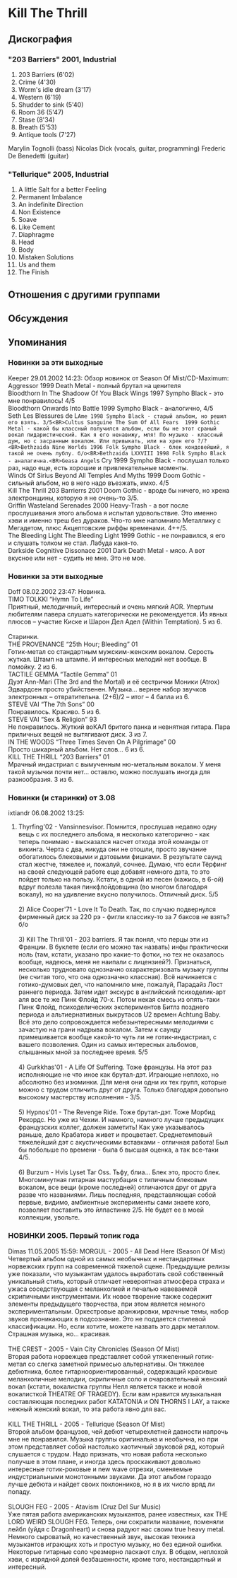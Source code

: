 # Kill The Thrill



## Дискография

### "203 Barriers" 2001, Industrial

1. 203 Barriers (6'02) 
2. Crime (4'30) 
3. Worm's idle dream (3'17) 
4. Western (6'19) 
5. Shudder to sink (5'40) 
6. Room 36 (5'47) 
7. Stase (8'34) 
8. Breath (5'53) 
9. Antique tools (7'27) 



Marylin Tognolli (bass) 
Nicolas Dick (vocals, guitar, programming) 
Frederic De Benedetti (guitar) 


### "Tellurique" 2005, Industrial

1. A little Salt for a better Feeling 
2. Permanent Imbalance
3. An indefinite Direction 
4. Non Existence 
5. Soave
6. Like Cement
7. Diaphragme
8. Head
9. Body
10. Mistaken Solutions
11. Us and them
12. The Finish


## Отношения с другими группами


## Обсуждения


## Упоминания

### Новинки за эти выходные

Keeper 29.01.2002 14:23:
Обзор новинок от Season Of Mist/CD-Maximum:<BR>Aggressor 1999 Death Metal - полный брутал на ценителя<BR>Bloodthorn In The Shadoow Of You Black Wings 1997 Sympho Black - это мне понравилось! 4/5<BR>Bloodthorn Onwards Into Battle 1999 Sympho Black - аналогично, 4/5<BR>Seth Les Blessures de L`Ame 1998 Sympho Black - старый альбом, но решил его взять. 3/5<BR>Cultus Sanguine The Sum Of All Fears	1999 Gothic Metal - какой бы классный получился альбом, если бы не этот сраный вокал пидаристический. Как я его ненавижу, мля! По музыке - классный дум, но с засранным вокалом. Или привыкать, или на хрен его ?/?<BR>Bethzaida Nine Worlds 1996 Folk Sympho Black - блек кондовейший, я такой не очень лублу. б/о<BR>Bethzaida LXXVIII 1998 Folk Sympho Black - аналагична.<BR>Geasa Angel`s Cry	1999 Sympho Black - послушал только раз, надо еще, есть хорошие и привлекательные моменты.<BR>Winds Of Sirius Beyond All Temples And Myths 1999 Doom Gothic - сильный альбом, но в него надо въезжать, имхо. 4/5<BR>Kill The Thrill 203 Barrierrs 2001 Doom Gothic - вроде бы ничего, но хрена электронщины, которую я не очень-то 3/5.<BR>Griffin Wasteland Serenades	2000 Heavy-Trash - а вот после прослушивания этого альбома я испытал удовольствие. Это именно хэви и именно треш без дураков. Что-то мне напомнило Металлику с Мегадетом, плюс Акцептовские риффы временами. 4++/5.<BR>The Bleeding Light	The Bleeding Light	1999 Gothic - не понравился, я его и слушать толком не стал. Лабуда какя-то.<BR>Darkside Cognitive Dissonace 2001 Dark Death Metal - мясо. А вот вкусное или нет - судить не мне. Это не мое.<BR>

### Новинки за эти выходные

Doff 08.02.2002 23:47:
Новинка.<BR>TIMO TOLKKI “Hymn To Life”<BR>Приятный, мелодичный, интересный и очень мягкий AOR. Упертым любителям павера слушать категорически не рекомендуется. Из явных плюсов – участие Киске и Шарон Дел Адел (Within Temptation). 5 из 6.<BR><BR>Старинки.<BR>THE PROVENANCE “25th Hour; Bleeding” 01<BR>Готик-метал со стандартным мужским-женским вокалом. Серость жуткая. Штамп на штампе. И интересных мелодий нет вообще. В помойку. 2 из 6.<BR>TACTILE GEMMA “Tactile Gemma” 01<BR>Дуэт Ann-Mari (The 3rd and the Mortal) и её сестрички Моники (Atrox) Эдвардсен просто убийственен. Музыка… вернее набор звучков электронных – отвратительна. (2+6)/2 – итог – 4 балла из 6.<BR>STEVE VAI “The 7th Sons” 00<BR>Понравилось. Красиво. 5 из 6.<BR>STEVE VAI “Sex & Religion” 93<BR>Не понравилось. Жуткий воКАЛ бритого панка и невнятная гитара. Пара приличных вещей не вытягивают диск. 3 из 7.<BR>IN THE WOODS “Three Times Seven On A Pilgrimage” 00<BR>Просто шикарный альбом. Нет слов... 6 из 6.<BR>KILL THE THRILL “203 Barriers” 01<BR>Мрачный индастриал с вымученным ню-метальным вокалом. У меня такой музычки почти нет… оставлю, можно послушать иногда для разнообразия. 3 из 6.<BR>

### Новинки (и старинки) от 3.08

ixtiandr 06.08.2002 13:25:
1) Thyrfing'02 - Vansinnesvisor. Помнится, прослушав недавно одну вещь с их последнего альбома, я несколько категорично - как теперь понимаю - высказался насчет отхода этой команды от викинга. Черта с два, никуда они не отошли, просто звучание обогатилось блековыми и дэтовыми фишками. В результате саунд стал жестче, тяжелее и, пожалуй, сочнее. Думаю, что если Тёрфинг на своей следующей работе еще добавят немного дэта, то это пойдет только на пользу. Кстати, в одной из песен (кажись, в 6-ой) вдруг полезла такая пинкфлойдовщина (во многом благодаря вокалу), но на удивление вкусно получилось. Отличный диск. 5/5<BR><BR>2) Alice Cooper'71 - Love It To Death. Так, по случаю подвернулся фирменный диск за 220 рэ - фигли классику-то за 7 баксов не взять? б/о<BR><BR>3) Kill The Thrill'01 - 203 barriers. Я так понял, что перцы эти из Франции. В буклете (если его можно так назвать) инфы практически ноль (там, кстати, указано про какие-то фотки, но тех не оказалось вообще, надеюсь, меня не наипали с лицензией?). Признаться, несколько трудновато однозначно охарактеризовать музыку группы (не считая того, что она однозначно классная). Всё начинается с готико-думовых дел, что напомнило мне, пожалуй, Парадайз Лост раннего периода. Затем идет экскурс в английский психоделик-арт аля все те же Пинк Флойд 70-х. Потом некая смесь из опять-таки Пинк Флойд, психоделических экспериментов Битлз позднего периода и альтиернативных выкрутасов U2 времен Achtung Baby. Всё это дело сопровождается небезынтересными мелодиями с зачастую на грани надрыва вокалом. Затем к саунду примешивается вообще какой-то чуть ли не готик-индастриал, с вашего позволения. Один из самых интересных альбомов, слышанных мной за последнее время. 5/5<BR><BR>4) Gurkkhas'01 - A Life Of Suffering. Тоже французы. На этот раз исполняющие не что иное как брутал-дэт. Играющие неплохо, но абсолютно без изюминки. Для меня они одни их тех групп, которые можно с трудом отличить друг от друга. Только благодаря довольно высокому мастерству исполнения - 3/5.<BR><BR>5) Hypnos'01 - The Revenge Ride. Тоже брутал-дэт. Тоже Морбид Рекордс. Но уже из Чехии. И намного, намного лучше предыдущих французских коллег, должен заметить! Как уже указывалось раньше, дело Крабатора живет и процветает. Среднетемповый тяжелейший дэт с акустическими вставками - отличная работа! Был бы побольше по времени - была б высшая оценка, а так все-таки 4/5.<BR><BR>6) Burzum - Hvis Lyset Tar Oss. Тьфу, блиа... Блек это, просто блек. Многоминутная гитарная мастурбация с типичным блековым вокалом, все вещи (кроме последней) отличаются друг от друга разве что названиями. Лишь последняя, представляющая собой первые, видимо, амбиентные эксперименты сами знаете кого, позволяет поставить это йлпастинке 2/5. Не будет ее в моей коллекции, увольте.

### НОВИНКИ 2005. Первый топик года

Dimas 11.05.2005 15:59:
MORGUL - 2005 - All Dead Here (Season Of Mist)<BR>Четвертый альбом одной из самых необычных и нестандартных норвежских групп на современной тяжелой сцене. Предыдущие релизы уже показали, что музыкантам удалось выработать свой собственный уникальный стиль, который отличает невероятная атмосфера страха и ужаса соседствующая с меланхолией и печалью навеваемой скрипичными инструментами. Их новое творение также содержит элементы предыдущего творчества,  при этом является немного экспериментальным. Оркестровые аранжировки, мрачные темы, набор звуков проникающих в подсознание. Это не поддается стилевой классификации. Но, если хотите, можете назвать это дарк металлом. Страшная музыка, но... красивая.<BR> <BR>THE CREST - 2005 - Vain City Chronicles (Season Of Mist)<BR>Вторая работа норвежцев представляет собой утяжеленный готик-метал со слегка заметной примесью альтернативы. Он тяжелее дебютника, более гитарноориентированный, содержащий красивые меланхоличные мелодии, скрипичные соло и очаровательный женский вокал (кстати, вокалистка группы Нелл является также и новой вокалисткой THEATRE OF TRAGEDY). Если вам нравится музыкальная составляющая последних работ KATATONIA и ON THORNS I LAY, а также нежный женский вокал, то эта работа явно для вас.<BR> <BR>KILL THE THRILL - 2005 - Tellurique (Season Of Mist)<BR>Второй альбом французов, чей дебют четырехлетней давности напрочь мне не понравился. Музыка группы оригинальна и необычна, но при этом представляет собой настолько хаотичный звуковой ряд, который слушается с трудом. Надо признать, что новая работа несколько получше в этом плане, и иногда здесь проскакивают довольно интересные готик-роковые и new wave отрезки, сменяемые индустриальными монотонными звуками. Да этот альбом гораздо лучше дебюта и найдет своих поклонников, но я в их число вряд ли попаду.<BR> <BR>SLOUGH FEG - 2005 - Atavism (Cruz Del Sur Music)<BR>Уже пятая работа американских музыкантов, ранее известных, как THE LORD WEIRD SLOUGH FEG. Теперь, они сократили название, поменяли лейбл (уйдя с Dragonheart) и снова радуют нас своим true heavy metal. Немного сыроватый, но качественный звук, высокая техника музыкантов играющих хоть и простую музыку, но без единой ошибки. Некоторые гитарные соло чрезмерно ласкают слух. В общем, неплохой хэви, с изрядной долей безбашенности, кроме того, нестандартный и интересный.<BR>

